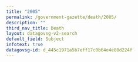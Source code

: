 ```yaml
---
title: "2005"
permalink: /government-gazette/death/2005/
description: ""
third_nav_title: Death
layout: datagovsg-v2-search
default_field: Subject
infotext: true
datagovsg-id: d_445c1971a5b7eff17c0b64e4e80d224f
---
```

